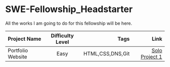 # SWE-Fellowship_Headstarter
All the works I am going to do for this fellowship will be here.


|Project Name        | Difficulty Level | Tags  | Link |
| ------------- |:----------------:| -----------:|------:| 
| Portfolio Website |  Easy | HTML,CSS,DNS,Git | <a href="https://github.com/Nowshin1077/p1_html5up-hyperspace">Solo Project 1</a>|
